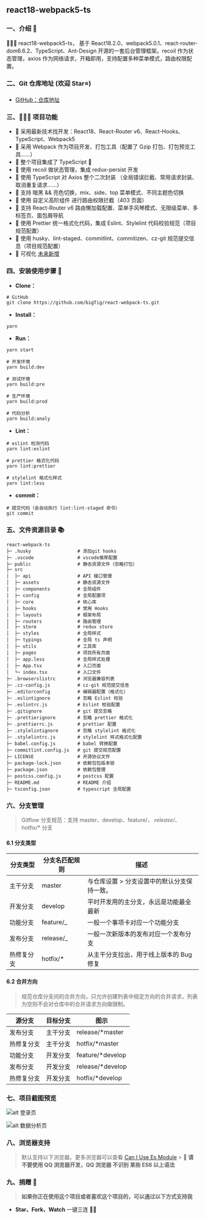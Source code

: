 ## react18-webpack5-ts

### 一、介绍 📖

🚀🚀🚀 react18-webpack5-ts， 基于 React18.2.0、webpack5.0.1、react-router-dom6.6.2、TypeScript、Ant-Design 开源的一套后台管理框架。recoil 作为状态管理，axios 作为网络请求，开箱即用，支持配置多种菜单模式，路由权限配置。

### 二、Git 仓库地址 (欢迎 Star⭐)

- [GitHub：仓库地址](https://github.com/bigTig/react-webpack-ts.git)

### 三、🔨🔨🔨 项目功能

- 🚀 采用最新技术找开发：React18、React-Router v6、React-Hooks、TypeScript、Webpack5
- 🚀 采用 Webpack 作为项目开发、打包工具（配置了 Gzip 打包、打包预览工具……）
- 🚀 整个项目集成了 TypeScript 🤣
- 🚀 使用 recoil 做状态管理，集成 redux-persist 开发
- 🚀 使用 TypeScript 对 Axios 整个二次封装 （全局错误拦截、常用请求封装、取消重复请求……）
- 🚀 支持 暗黑 && 亮色切换，mix、side、top 菜单模式、不同主题色切换
- 🚀 使用 自定义高阶组件 进行路由权限拦截（403 页面）
- 🚀 支持 React-Router v6 路由懒加载配置、菜单手风琴模式、无限级菜单、多标签页、面包屑导航
- 🚀 使用 Prettier 统一格式化代码，集成 Eslint、Stylelint 代码校验规范（项目规范配置）
- 🚀 使用 husky、lint-staged、commitlint、commitizen、cz-git 规范提交信息（项目规范配置）
- 🚀 可视化 [未来新增](http://datav-react.jiaminghi.com/)

### 四、安装使用步骤 📑

- **Clone：**

```text
# GitHub
git clone https://github.com/bigTig/react-webpack-ts.git
```

- **Install：**

```text
yarn
```

- **Run：**

```text
yarn start
```

```text
# 开发环境
yarn build:dev

# 测试环境
yarn build:pre

# 生产环境
yarn build:prod

# 代码分析
yarn build:analy
```

- **Lint：**

```text
# eslint 检测代码
yarn lint:eslint

# prettier 格式化代码
yarn lint:prettier

# stylelint 格式化样式
yarn lint:less
```

- **commit：**

```text
# 提交代码（会自动执行 lint:lint-staged 命令）
git commit
```

### 五、文件资源目录 📚

```text
react-webpack-ts
├─ .husky                 # 添加git hooks
├─ .vscode                # vscode推荐配置
├─ public                 # 静态资源文件（忽略打包）
├─ src
│  ├─ api                 # API 接口管理
│  ├─ assets              # 静态资源文件
│  ├─ components          # 全局组件
│  ├─ config              # 全局配置项
│  ├─ core                # 核心库
│  ├─ hooks               # 常用 Hooks
│  ├─ layouts             # 框架布局
│  ├─ routers             # 路由管理
│  ├─ store               # redux store
│  ├─ styles              # 全局样式
│  ├─ typings             # 全局 ts 声明
│  ├─ utils               # 工具库
│  ├─ pages               # 项目所有页面
│  ├─ app.less            # 全局样式处理
│  ├─ App.tsx             # 入口页面
│  └─ index.tsx           # 入口文件
├─ .browserslistrc        # 浏览器兼容列表
├─ .cz-config.js          # cz-git 规范提交信息
├─ .editorconfig          # 编辑器配置（格式化）
├─ .eslintignore          # 忽略 Eslint 校验
├─ .eslintrc.js           # Eslint 校验配置
├─ .gitignore             # git 提交忽略
├─ .prettierignore        # 忽略 prettier 格式化
├─ .prettierrc.js         # prettier 配置
├─ .stylelintignore       # 忽略 stylelint 格式化
├─ .stylelintrc.js        # stylelint 样式格式化配置
├─ babel.config.js        # babel 转换配置
├─ commitlint.config.js   # git 提交规范配置
├─ LICENSE                # 开源协议文件
├─ package-lock.json      # 依赖包包版本锁
├─ package.json           # 依赖包管理
├─ postcss.config.js      # postcss 配置
├─ README.md              # README 介绍
├─ tsconfig.json          # typescript 全局配置
```

### 六、分支管理

> Gitflow 分支规范：支持 master、develop、feature/_、 release/_、hotfix/\* 分支

#### 6.1 分支类型

| 分支类型   | 分支名匹配规则 | 描述                                        |
| ---------- | -------------- | ------------------------------------------- |
| 主干分支   | master         | 与仓库设置 > 分支设置中的默认分支保持一致。 |
| 开发分支   | develop        | 平时开发用的主分支，永远是功能最全最新      |
| 功能分支   | feature/\_     | 一般一个事项卡对应一个功能分支              |
| 发布分支   | release/\_     | 一般一次新版本的发布对应一个发布分支        |
| 热修复分支 | hotfix/\*      | 从主干分支拉出，用于线上版本的 Bug 修复     |

#### 6.2 合并方向

> 规范仓库分支间的合并方向，只允许创建列表中规定方向的合并请求，列表为空则不会对仓库中的合并请求方向做限制。

| 源分支     | 目标分支 | 图示              |
| ---------- | -------- | ----------------- |
| 发布分支   | 主干分支 | release/\*master  |
| 热修复分支 | 主干分支 | hotfix/\*master   |
| 功能分支   | 开发分支 | feature/\*develop |
| 发布分支   | 开发分支 | release/\*develop |
| 热修复分支 | 开发分支 | hotfix/\*develop  |

### 七、项目截图预览

![alt 登录页](https://cdn.nlark.com/yuque/0/2023/png/1635680/1683337900112-66871b65-71a7-47a0-b91a-da2698e8a740.png?x-oss-process=image%2Fresize%2Cw_1500%2Climit_0)

![alt 数据分析页](https://cdn.nlark.com/yuque/0/2023/png/1635680/1683337750250-f895c386-5688-46f0-8fd8-5936d170921e.png?x-oss-process=image%2Fresize%2Cw_1500%2Climit_0)

### 八、浏览器支持

> 默认支持以下浏览器。更多浏览器可以查看 [Can I Use Es Module](https://caniuse.com/?search=ESModule) > **💢 请不要使用 QQ 浏览器开发，QQ 浏览器 不识别 某些 ES6 以上语法**

### 九、捐赠 🍵

> **如果你正在使用这个项目或者喜欢这个项目的，可以通过以下方式支持我**

- **Star、Fork、Watch** 一键三连 🚀🚀
